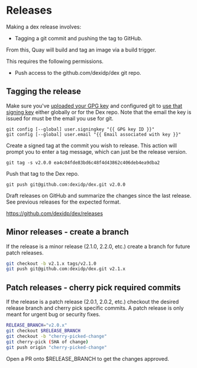 # Releases

Making a dex release involves:

* Tagging a git commit and pushing the tag to GitHub.

From this, Quay will build and tag an image via a build trigger.

This requires the following permissions.

* Push access to the github.com/dexidp/dex git repo.

## Tagging the release

Make sure you've [uploaded your GPG key](https://github.com/settings/keys) and
configured git to [use that signing key](
https://git-scm.com/book/en/v2/Git-Tools-Signing-Your-Work) either globally or
for the Dex repo. Note that the email the key is issued for must be the email
you use for git.

```
git config [--global] user.signingkey "{{ GPG key ID }}"
git config [--global] user.email "{{ Email associated with key }}"
```

Create a signed tag at the commit you wish to release. This action will prompt
you to enter a tag message, which can just be the release version.

```
git tag -s v2.0.0 ea4c04fde83bd6c48f4d43862c406deb4ea9dba2
```

Push that tag to the Dex repo.

```
git push git@github.com:dexidp/dex.git v2.0.0
```

Draft releases on GitHub and summarize the changes since the last release. See
previous releases for the expected format.

https://github.com/dexidp/dex/releases

## Minor releases - create a branch

If the release is a minor release (2.1.0, 2.2.0, etc.) create a branch for future patch releases.

```bash
git checkout -b v2.1.x tags/v2.1.0
git push git@github.com:dexidp/dex.git v2.1.x
```

## Patch releases - cherry pick required commits

If the release is a patch release (2.0.1, 2.0.2, etc.) checkout the desired release branch and cherry pick specific commits. A patch release is only meant for urgent bug or security fixes.

```bash
RELEASE_BRANCH="v2.0.x"
git checkout $RELEASE_BRANCH
git checkout -b "cherry-picked-change"
git cherry-pick (SHA of change)
git push origin "cherry-picked-change"
```

Open a PR onto $RELEASE_BRANCH to get the changes approved.
